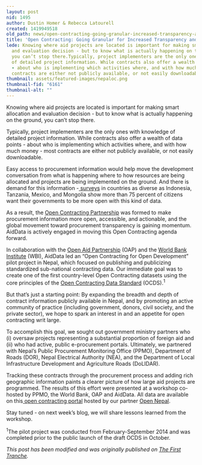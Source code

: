 ```yaml
---
layout: post
nid: 1495
author: Dustin Homer & Rebecca Latourell
created: 1419949518
old_path: news/open-contracting-going-granular-increased-transparency-and-accountability
title: 'Open Contracting: Going Granular for Increased Transparency and Accountability'
lede: Knowing where aid projects are located is important for making smart allocation
  and evaluation decision - but to know what is actually happening on the ground,
  you can’t stop there.Typically, project implementers are the only ones with knowledge
  of detailed project information. While contracts also offer a wealth of data points
  - about who is implementing which activities where, and with how much money - most
  contracts are either not publicly available, or not easily downloadable.
thumbnail: assets/featured-images/nepaloc.png
thumbnail-fid: "6161"
thumbnail-alt: ""
---
```


Knowing where aid projects are located is important for making smart allocation and evaluation decision - but to know what is actually happening on the ground, you can’t stop there.

Typically, project implementers are the only ones with knowledge of detailed project information. While contracts also offer a wealth of data points - about who is implementing which activities where, and with how much money - most contracts are either not publicly available, or not easily downloadable.

Easy access to procurement information would help move the development conversation from what is happening where to how resources are being allocated and projects are being implemented on the ground. And there is demand for this information -[ surveys](http://openinggovernment.com/) in countries as diverse as Indonesia, Tanzania, Mexico, and Mongolia show more than 75 percent of citizens want their governments to be more open with this kind of data.

As a result, the [Open Contracting Partnership](http://www.open-contracting.org/) was formed to make procurement information more open, accessible, and actionable, and the global movement toward procurement transparency is gaining momentum. AidData is actively engaged in moving this Open Contracting agenda forward.

In collaboration with the [Open Aid Partnership](http://www.openaidmap.org/) (OAP) and the [World Bank Institute](http://wbi.worldbank.org/wbi/) (WBI), AidData led an “Open Contracting for Open Development” pilot project in Nepal, which focused on publishing and publicizing standardized sub-national contracting data. Our immediate goal was to create one of the first country-level Open Contracting datasets using the core principles of the [Open Contracting Data Standard](http://www.open-contracting.org/open_contracting_data_standards) (OCDS).<sup>1</sup>

But that’s just a starting point: By expanding the breadth and depth of contract information publicly available in Nepal, and by promoting an active community of practice (including government, donors, civil society, and the private sector), we hope to spark an interest in and an appetite for open contracting writ large.

To accomplish this goal, we sought out government ministry partners who (i) oversaw projects representing a substantial proportion of foreign aid and (ii) who had active, public e-procurement portals. Ultimately, we partnered with Nepal’s Public Procurement Monitoring Office (PPMO), Department of Roads (DOR), Nepal Electrical Authority (NEA), and the Department of Local Infrastructure Development and Agriculture Roads (DoLIDAR).

Tracking these contracts through the procurement process and adding rich geographic information paints a clearer picture of how large aid projects are programmed. The results of this effort were presented at a workshop co-hosted by PPMO, the World Bank, OAP and AidData. All data are available on this[ open contracting portal](http://opencontracting.opennepal.net/#/) hosted by our partner [Open Nepal](http://opennepal.net/).

Stay tuned - on next week’s blog, we will share lessons learned from the workshop.

<sup>1</sup>The pilot project was conducted from February-September 2014 and was completed prior to the public launch of the draft OCDS in October.

*This post has been modified and was originally published on [The First Tranche](http://aiddata.org/blog/open-contracting-going-granular-for-increased-transparency-and-accountability).*

